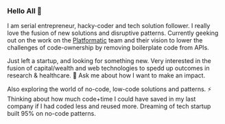 ### Hello All 👋

I am serial entrepreneur, hacky-coder and tech solution follower. I really love the fusion of new solutions and disruptive patterns. Currently geeking out on the work on the [Platformatic](http://Platformatic.dev) team and their vision to lower the challenges of code-ownership by removing boilerplate code from APIs.

Just left a startup, and looking for something new. Very interested in the fusion of capital/wealth and web technologies to spedd up outcomes in research & healthcare. 💬 Ask me about how I want to make an impact.

Also exploring the world of no-code, low-code solutions and patterns. ⚡ Thinking about how much code+time I could have saved in my last company if I had coded less and reused more. Dreaming of tech startup built 95% on no-code patterns.

<!--
**d1b1/d1b1** is a ✨ _special_ ✨ repository because its `README.md` (this file) appears on your GitHub profile.

Here are some ideas to get you started:

- 🔭 I’m currently working on ...
- 🌱 I’m currently learning ...
- 👯 I’m looking to collaborate on ...
- 🤔 I’m looking for help with ...
- 💬 Ask me about ...
- 📫 How to reach me: ...
- 😄 Pronouns: ...
- ⚡ Fun fact: ...
-->
